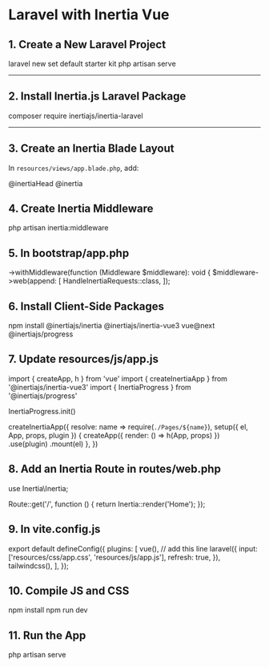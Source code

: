 # Laravel with Inertia Vue 

## 1. Create a New Laravel Project

laravel new
set default starter kit
php artisan serve

---

## 2. Install Inertia.js Laravel Package

composer require inertiajs/inertia-laravel

---

## 3. Create an Inertia Blade Layout

In `resources/views/app.blade.php`, add:

<!DOCTYPE html> <html> <head> <meta charset="utf-8" /> <meta name="viewport" content="width=device-width, initial-scale=1.0, maximum-scale=1.0" /> <link href="{{ mix('/css/app.css') }}" rel="stylesheet" /> <script src="{{ mix('/js/app.js') }}" defer></script> @inertiaHead </head> <body> @inertia </body> </html> 

## 4. Create Inertia Middleware

php artisan inertia:middleware


## 5. In bootstrap/app.php 

->withMiddleware(function (Middleware $middleware): void {
       $middleware->web(append: [
        HandleInertiaRequests::class,
    ]);

## 6. Install Client-Side Packages

npm install @inertiajs/inertia @inertiajs/inertia-vue3 vue@next @inertiajs/progress


## 7. Update resources/js/app.js

import { createApp, h } from 'vue'
import { createInertiaApp } from '@inertiajs/inertia-vue3'
import { InertiaProgress } from '@inertiajs/progress'

InertiaProgress.init()

createInertiaApp({
  resolve: name => require(`./Pages/${name}`),
  setup({ el, App, props, plugin }) {
    createApp({ render: () => h(App, props) })
      .use(plugin)
      .mount(el)
  },
})


## 8. Add an Inertia Route in routes/web.php

use Inertia\Inertia;

Route::get('/', function () {
    return Inertia::render('Home');
});


## 9. In vite.config.js

export default defineConfig({
    plugins: [
        vue(), // add this line
        laravel({
            input: ['resources/css/app.css', 'resources/js/app.js'],
            refresh: true,
        }),
        tailwindcss(),
    ],
});


## 10. Compile JS and CSS

npm install
npm run dev


## 11. Run the App

php artisan serve






